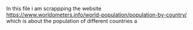 In this file i am scrappping the website 
https://www.worldometers.info/world-population/population-by-country/
which is about the population of different countries a
